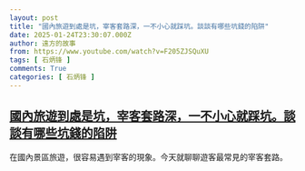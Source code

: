 ```yaml
---
layout: post
title: "國內旅遊到處是坑，宰客套路深，一不小心就踩坑。談談有哪些坑錢的陷阱"
date: 2025-01-24T23:30:07.000Z
author: 遠方的故事
from: https://www.youtube.com/watch?v=F205ZJSQuXU
tags: [ 石炳锋 ]
comments: True
categories: [ 石炳锋 ]
---
```

<!--1737761407000-->
[國內旅遊到處是坑，宰客套路深，一不小心就踩坑。談談有哪些坑錢的陷阱](https://www.youtube.com/watch?v=F205ZJSQuXU)
------

<div>
在國內景區旅遊，很容易遇到宰客的現象。今天就聊聊遊客最常見的宰客套路。
</div>
